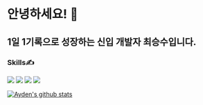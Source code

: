 # 안녕하세요! 👋
## 1일 1기록으로 성장하는 신입 개발자 최승수입니다.

### Skills✍
<img src="https://img.shields.io/badge/React-61DAFB?style=flat-square&logo=React&logoColor=blue"/> <img src="https://img.shields.io/badge/JavaScript-F7DF1E?style=flat-square&logo=JavaScript&logoColor=white"/> <img src="https://img.shields.io/badge/HTML-E34F26?style=flat-square&logo=HTML5&logoColor=white"/> <img src="https://img.shields.io/badge/CSS-1572B6?style=flat-square&logo=CSS3&logoColor=white"/>

[![Ayden's github stats](https://github-readme-stats.vercel.app/api?username=aydenote)](https://github.com/aydenote/github-readme-stats)

